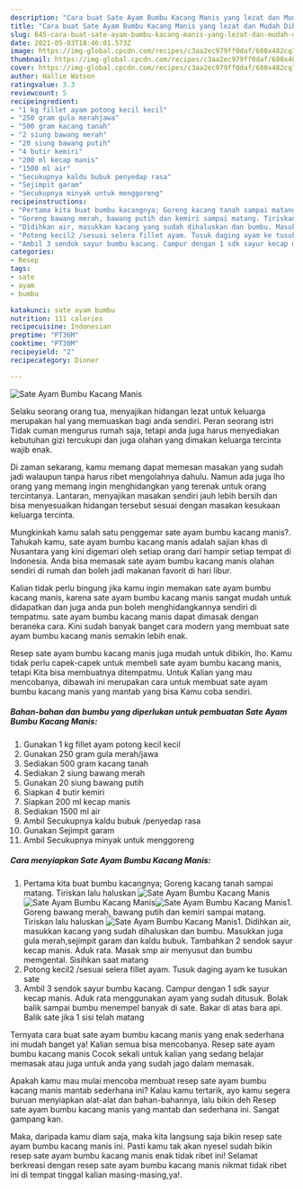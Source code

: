 ```yaml
---
description: "Cara buat Sate Ayam Bumbu Kacang Manis yang lezat dan Mudah Dibuat"
title: "Cara buat Sate Ayam Bumbu Kacang Manis yang lezat dan Mudah Dibuat"
slug: 645-cara-buat-sate-ayam-bumbu-kacang-manis-yang-lezat-dan-mudah-dibuat
date: 2021-05-03T18:46:01.573Z
image: https://img-global.cpcdn.com/recipes/c3aa2ec979ff0daf/680x482cq70/sate-ayam-bumbu-kacang-manis-foto-resep-utama.jpg
thumbnail: https://img-global.cpcdn.com/recipes/c3aa2ec979ff0daf/680x482cq70/sate-ayam-bumbu-kacang-manis-foto-resep-utama.jpg
cover: https://img-global.cpcdn.com/recipes/c3aa2ec979ff0daf/680x482cq70/sate-ayam-bumbu-kacang-manis-foto-resep-utama.jpg
author: Hallie Watson
ratingvalue: 3.3
reviewcount: 5
recipeingredient:
- "1 kg fillet ayam potong kecil kecil"
- "250 gram gula merahjawa"
- "500 gram kacang tanah"
- "2 siung bawang merah"
- "20 siung bawang putih"
- "4 butir kemiri"
- "200 ml kecap manis"
- "1500 ml air"
- "Secukupnya kaldu bubuk penyedap rasa"
- "Sejimpit garam"
- "Secukupnya minyak untuk menggoreng"
recipeinstructions:
- "Pertama kita buat bumbu kacangnya; Goreng kacang tanah sampai matang. Tiriskan lalu haluskan"
- "Goreng bawang merah, bawang putih dan kemiri sampai matang. Tiriskan lalu haluskan"
- "Didihkan air, masukkan kacang yang sudah dihaluskan dan bumbu. Masukkan juga gula merah,sejimpit garam dan kaldu bubuk. Tambahkan 2 sendok sayur kecap manis. Aduk rata. Masak smp air menyusut dan bumbu memgental. Sisihkan saat matang"
- "Potong kecil2 /sesuai selera fillet ayam. Tusuk daging ayam ke tusukan sate"
- "Ambil 3 sendok sayur bumbu kacang. Campur dengan 1 sdk sayur kecap manis. Aduk rata menggunakan ayam yang sudah ditusuk. Bolak balik sampai bumbu menempel banyak di sate. Bakar di atas bara api. Balik sate jika 1 sisi telah matang"
categories:
- Resep
tags:
- sate
- ayam
- bumbu

katakunci: sate ayam bumbu 
nutrition: 111 calories
recipecuisine: Indonesian
preptime: "PT36M"
cooktime: "PT30M"
recipeyield: "2"
recipecategory: Dinner

---
```



![Sate Ayam Bumbu Kacang Manis](https://img-global.cpcdn.com/recipes/c3aa2ec979ff0daf/680x482cq70/sate-ayam-bumbu-kacang-manis-foto-resep-utama.jpg)

Selaku seorang orang tua, menyajikan hidangan lezat untuk keluarga merupakan hal yang memuaskan bagi anda sendiri. Peran seorang istri Tidak cuman mengurus rumah saja, tetapi anda juga harus menyediakan kebutuhan gizi tercukupi dan juga olahan yang dimakan keluarga tercinta wajib enak.

Di zaman  sekarang, kamu memang dapat memesan masakan yang sudah jadi walaupun tanpa harus ribet mengolahnya dahulu. Namun ada juga lho orang yang memang ingin menghidangkan yang terenak untuk orang tercintanya. Lantaran, menyajikan masakan sendiri jauh lebih bersih dan bisa menyesuaikan hidangan tersebut sesuai dengan masakan kesukaan keluarga tercinta. 



Mungkinkah kamu salah satu penggemar sate ayam bumbu kacang manis?. Tahukah kamu, sate ayam bumbu kacang manis adalah sajian khas di Nusantara yang kini digemari oleh setiap orang dari hampir setiap tempat di Indonesia. Anda bisa memasak sate ayam bumbu kacang manis olahan sendiri di rumah dan boleh jadi makanan favorit di hari libur.

Kalian tidak perlu bingung jika kamu ingin memakan sate ayam bumbu kacang manis, karena sate ayam bumbu kacang manis sangat mudah untuk didapatkan dan juga anda pun boleh menghidangkannya sendiri di tempatmu. sate ayam bumbu kacang manis dapat dimasak dengan beraneka cara. Kini sudah banyak banget cara modern yang membuat sate ayam bumbu kacang manis semakin lebih enak.

Resep sate ayam bumbu kacang manis juga mudah untuk dibikin, lho. Kamu tidak perlu capek-capek untuk membeli sate ayam bumbu kacang manis, tetapi Kita bisa membuatnya ditempatmu. Untuk Kalian yang mau mencobanya, dibawah ini merupakan cara untuk membuat sate ayam bumbu kacang manis yang mantab yang bisa Kamu coba sendiri.

<!--inarticleads1-->

##### Bahan-bahan dan bumbu yang diperlukan untuk pembuatan Sate Ayam Bumbu Kacang Manis:

1. Gunakan 1 kg fillet ayam potong kecil kecil
1. Gunakan 250 gram gula merah/jawa
1. Sediakan 500 gram kacang tanah
1. Sediakan 2 siung bawang merah
1. Gunakan 20 siung bawang putih
1. Siapkan 4 butir kemiri
1. Siapkan 200 ml kecap manis
1. Sediakan 1500 ml air
1. Ambil Secukupnya kaldu bubuk /penyedap rasa
1. Gunakan Sejimpit garam
1. Ambil Secukupnya minyak untuk menggoreng




<!--inarticleads2-->

##### Cara menyiapkan Sate Ayam Bumbu Kacang Manis:

1. Pertama kita buat bumbu kacangnya; Goreng kacang tanah sampai matang. Tiriskan lalu haluskan
<img src="https://img-global.cpcdn.com/steps/c7ac4a9ff10648f7/160x128cq70/sate-ayam-bumbu-kacang-manis-langkah-memasak-1-foto.jpg" alt="Sate Ayam Bumbu Kacang Manis"><img src="https://img-global.cpcdn.com/steps/1c1811a1b481e152/160x128cq70/sate-ayam-bumbu-kacang-manis-langkah-memasak-1-foto.jpg" alt="Sate Ayam Bumbu Kacang Manis"><img src="https://img-global.cpcdn.com/steps/136a74a078fdb13f/160x128cq70/sate-ayam-bumbu-kacang-manis-langkah-memasak-1-foto.jpg" alt="Sate Ayam Bumbu Kacang Manis">1. Goreng bawang merah, bawang putih dan kemiri sampai matang. Tiriskan lalu haluskan
<img src="https://img-global.cpcdn.com/steps/8f085af79420dcbf/160x128cq70/sate-ayam-bumbu-kacang-manis-langkah-memasak-2-foto.jpg" alt="Sate Ayam Bumbu Kacang Manis">1. Didihkan air, masukkan kacang yang sudah dihaluskan dan bumbu. Masukkan juga gula merah,sejimpit garam dan kaldu bubuk. Tambahkan 2 sendok sayur kecap manis. Aduk rata. Masak smp air menyusut dan bumbu memgental. Sisihkan saat matang
1. Potong kecil2 /sesuai selera fillet ayam. Tusuk daging ayam ke tusukan sate
1. Ambil 3 sendok sayur bumbu kacang. Campur dengan 1 sdk sayur kecap manis. Aduk rata menggunakan ayam yang sudah ditusuk. Bolak balik sampai bumbu menempel banyak di sate. Bakar di atas bara api. Balik sate jika 1 sisi telah matang




Ternyata cara buat sate ayam bumbu kacang manis yang enak sederhana ini mudah banget ya! Kalian semua bisa mencobanya. Resep sate ayam bumbu kacang manis Cocok sekali untuk kalian yang sedang belajar memasak atau juga untuk anda yang sudah jago dalam memasak.

Apakah kamu mau mulai mencoba membuat resep sate ayam bumbu kacang manis mantab sederhana ini? Kalau kamu tertarik, ayo kamu segera buruan menyiapkan alat-alat dan bahan-bahannya, lalu bikin deh Resep sate ayam bumbu kacang manis yang mantab dan sederhana ini. Sangat gampang kan. 

Maka, daripada kamu diam saja, maka kita langsung saja bikin resep sate ayam bumbu kacang manis ini. Pasti kamu tak akan nyesel sudah bikin resep sate ayam bumbu kacang manis enak tidak ribet ini! Selamat berkreasi dengan resep sate ayam bumbu kacang manis nikmat tidak ribet ini di tempat tinggal kalian masing-masing,ya!.

